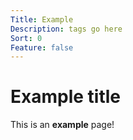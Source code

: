 ```yaml
---
Title: Example
Description: tags go here
Sort: 0
Feature: false
---
```


# Example title
This is an **example** page!